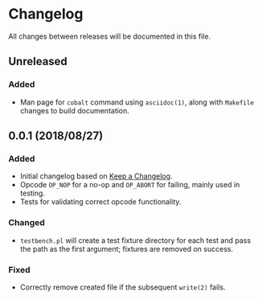 # Changelog
All changes between releases will be documented in this file.

## Unreleased
### Added
 - Man page for `cobalt` command using `asciidoc(1)`, along with `Makefile`
   changes to build documentation.

## 0.0.1 (2018/08/27)
### Added
 - Initial changelog based on [Keep a
   Changelog](http://keepachangelog.com/en/1.0.0/).
 - Opcode `OP_NOP` for a no-op and `OP_ABORT` for failing, mainly used in
   testing.
 - Tests for validating correct opcode functionality.

### Changed
 - `testbench.pl` will create a test fixture directory for each test and pass
   the path as the first argument; fixtures are removed on success.

### Fixed
 - Correctly remove created file if the subsequent `write(2)` fails.

